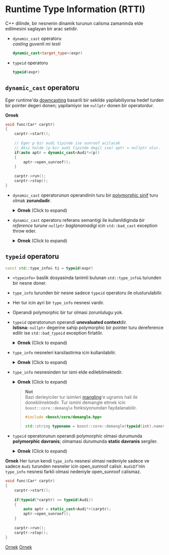 # Runtime Type Information (RTTI)

<!-- Ders 27 35:40:00 - 1:52:00 -->

C++ dilinde, bir nesnenin dinamik turunun calisma zamaninda elde edilmesini saglayan bir arac setidir.

* `dynamic_cast` operatoru  
  *casting guvenli mi testi*
  ```C++
  dynamic_cast<target_type>(expr)
  ```
* `typeid` operatoru
  ```C++
  typeid(expr)
  ```

## `dynamic_cast` operatoru

Eger runtime'da [downcasting](280_inheritance.md#downcasting) basarili bir sekilde yapilabiliyorsa hedef turden bir pointer degeri donen; yapilamiyor ise `nullptr` donen bir operatordur.

**Ornek**
```C++
void func(Car* carptr)
{
    carptr->start();
    
    // Eger p bir audi tipinde ise sunroof acilacak
    // Aksi halde (p bir audi tipinde degil ise) aptr = nullptr olur.
    if(auto aptr = dynamic_cast<Audi*>(p))
    {
        aptr->open_sunroof();
    }
    
    carptr->run();
    carptr->stop();
}
```

* `dynamic_cast` operatorunun operandinin turu bir [polymorphic sinif](290_runtime_polymorphism.md#polymorphic-class) turu olmak **zorundadir**.
  <details>
  <summary><b>Ornek</b> (Click to expand)</summary>
  
  ```C++
  class Base {};
  class Der : public Base {};
  ```
  ```C++
  Der der;
  Base* baseptr = &der;
  Der* derptr = dynamic_cast<Der*>(baseptr);  // sentaks hatasi: Base* bir polymorphic sinif degildir
  ```
  </details>
  <!--  -->
  

* `dynamic_cast` operatoru referans semantigi ile kullanildiginda *bir reference turune `nullptr` baglanamadigi icin* `std::bad_cast` exception throw eder.
  <details>
  <summary><b>Ornek</b> (Click to expand)</summary>
  
  ```C++
  class Base {};
  class Der : public Base {};
  class Nec : public Base {};
  
  void func(Base& baseref) 
  {
    Der& dref = dynamic_cast<Der&>(baseref);
  }
  ```
  ```C++
  try{
    Der der;
    func(der);
    
    Nec nec;
    func(nec);
  }
  catch(const std::bad_cast& ex) { 
    std::cout << "ex.what() = " << ex.what() << '\n';
  }
  ```
  </details>
  <!--  -->
  

## `typeid` operatoru
```C++
const std::type_info& ti = typeid(expr)
```
* `<typeinfo>` baslik dosyasinda tanimli bulunan `std::type_info&` turunden bir nesne doner.
* `type_info` turunden bir nesne sadece `typeid` operatoru ile olusturulabilir.
* Her tur icin ayri bir `type_info` nesnesi vardir.
* Operandi polymorphic bir tur olmasi zorunlulugu yok.
* `typeid` operatorunun operandi **unevaluated context**dir.  
  **Istisna:** `nullptr` degerine sahip polymorphic bir pointer turu dereference edilir ise `std::bad_typeid` exception firlatilir. 
  <details>
  <summary><b>Ornek</b> (Click to expand)</summary>
  
  ```C++
  int* p = nullptr;
  Car* c = nullptr;
  
  std::cout << "sizeof(*p) = " << sizeof(*p) << '\n';
  std::cout << "typeid(*p).name() = " << typeid(*p).name() << '\n';
  try
  {
      std::cout << "typeid(*c).name() = " << typeid(*c).name() << '\n';
  }
  catch(const std::bad_typeid& e)
  {
      std::cerr << e.what() << '\n';
  }
  ```
  Output
  ```
  sizeof(*p) = 4
  typeid(*p).name() = i
  typeid(*c).name() = std::bad_typeid
  ```
  </details>
  <!--  -->
  
  
* `type_info` nesneleri karsilastirma icin kullanilabilir.
  <details>
  <summary><b>Ornek</b> (Click to expand)</summary>
  
  ```C++
  int x = 10;
  
  cout << typeid(int) == typeid(int) << '\n';
  cout << typeid(int) == typeid(x) << '\n';
  cout << typeid(double) == typeid(x) << '\n';
  ```
  </details>
  <!--  -->
  

* `type_info` nesnesinden tur ismi elde edilebilmektedir.
  <details>
  <summary><b>Ornek</b> (Click to expand)</summary>
  
  ```C++
  template <typename T>
  void func(T) 
  {
      std::cout << typeid(T).name() << '\n';
  }
  ```
  ```C++
  int ar[] = {1, 3};
  func('a');          // T = char
  func(12);           // T = int
  func(ar);           // T = int*
  func("selman");     // T = const char*
  ```
  </details>
  <!--  -->
  
  > **Not**  
  > Bazi derleyiciler tur isimleri [mangling](020_temel_kavramlar.md#mangling)'e ugramis hali ile donebilmektedir. Tur ismini demangle etmek icin `boost::core::demangle` fonksiyonundan faydalanabilir.
  > ```C++
  > #include <boost/core/demangle.hpp>
  > 
  > std::string typename = boost::core::demangle(typeid(int).name());
  > ```

* `typeid` operatorunun operandi polymorphic olmasi durumunda **polymorphic davranis**; olmamasi durumunda **static davranis** sergiler.
  <details>
  <summary><b>Ornek</b> (Click to expand)</summary>
  
  ```C++
  class Base {};
  class Der : public Base {};
  
  class PolyBase {
  public:
    virtual ~PolyBase();
  };
  class PolyDer : public PolyBase {};
  ```
  ```C++  
  Der der;
  Base* p = &der;
  Base& r = der;
  auto b1 = typeid(*p) == typeid(Der);  // b1 = false, cunku polymorphic degil, static type'a bakilir
  auto b2 = typeid(r) == typeid(Der);   // b2 = false, cunku polymorphic degil, static type'a bakilir
  
  PolyDer vder;
  PolyBase* vp = &vder;
  PolyBase& vr = vder;
  auto b3 = typeid(*vp) == typeid(PolyDer);   // b3 = true, cunku polymorphic, dynamic type'a bakilir
  auto b4 = typeid(vr) == typeid(PolyDer);    // b4 = true, cunku polymorphic, dynamic type'a bakilir
  ```
  </details>
  <!--  -->

**Ornek**
Her turun kendi `type_info` nesnesi olmasi nedeniyle sadece ve sadece `Audi` turunden nesneler icin open_sunroof calisir. `AudiQ7`'nin `type_info` nesnesi farkli olmasi nedeniyle open_sunroof calismaz.
  ```C++
  void func(Car* carptr)
  {
      carptr->start();
      
      if(typeid(*carptr) == typeid(Audi))
      {
          auto aptr = static_cast<Audi*>(carptr);
          aptr->open_sunroof();
      }
      
      carptr->run();
      carptr->stop();
  }
  ```

[Ornek](res/src/typeid01.cpp)
[Ornek](res/src/typeid02.cpp)
